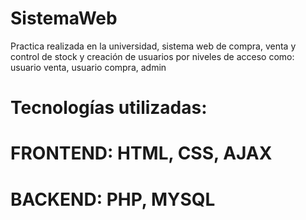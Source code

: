 # SistemaWeb
Practica realizada en la universidad, sistema web de compra, venta y control de stock y creación de usuarios por niveles de acceso como: usuario venta, usuario compra, admin
# Tecnologías utilizadas:
# FRONTEND: HTML, CSS, AJAX
# BACKEND: PHP, MYSQL
